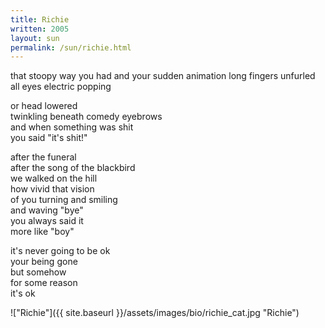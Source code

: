 ```yaml
---
title: Richie
written: 2005
layout: sun
permalink: /sun/richie.html
---
```


<div class="poem">
that stoopy way you had  
and your sudden animation  
long fingers unfurled  
all eyes electric popping  
  
or head lowered  
twinkling beneath comedy eyebrows  
and when something was shit  
you said "it's shit!"  
  
after the funeral  
after the song of the blackbird  
we walked on the hill  
how vivid that vision  
of you turning and smiling  
and waving "bye"  
you always said it  
more like "boy"  
  
it's never going to be ok  
your being gone  
but somehow  
for some reason  
it's ok  
</div>

!["Richie"]({{ site.baseurl }}/assets/images/bio/richie_cat.jpg "Richie")  
